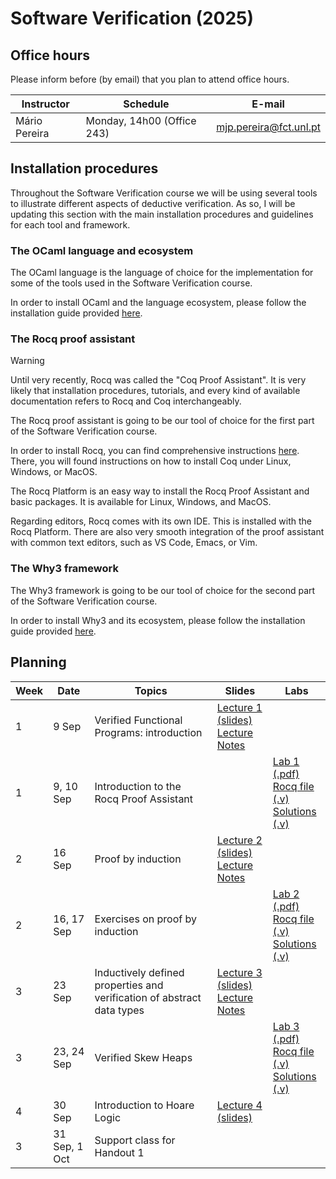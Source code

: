 # Software Verification (2025)

## Office hours

Please inform before (by email) that you plan to attend office hours.

| Instructor    | Schedule | E-mail |
| ------------- | -------- | ------ |
| Mário Pereira | Monday, 14h00 (Office 243) | mjp.pereira@fct.unl.pt |

## Installation procedures

Throughout the Software Verification course we will be using several
tools to illustrate different aspects of deductive verification. As
so, I will be updating this section with the main installation
procedures and guidelines for each tool and framework.

### The OCaml language and ecosystem

The OCaml language is the language of choice for the implementation
for some of the tools used in the Software Verification course. <!-- We are -->
<!-- going to use OCaml during lectures, to present fundamental concepts -->
<!-- about languages and compilers, as well as in practical sessions to -->
<!-- implement and experiment with some of the main concepts presented -->
<!-- during lectures. -->

In order to install OCaml and the language ecosystem, please follow
the installation guide provided [here](install_ocaml.md).

### The Rocq proof assistant

> [!WARNING]
> Until very recently, Rocq was called the "Coq Proof Assistant". It
> is very likely that installation procedures, tutorials, and every
> kind of available documentation refers to Rocq and Coq
> interchangeably.

The Rocq proof assistant is going to be our tool of choice for the
first part of the Software Verification course.

In order to install Rocq, you can find comprehensive instructions
[here](https://rocq-prover.org/install). There, you will found
instructions on how to install Coq under Linux, Windows, or MacOS.

The Rocq Platform is an easy way to install the Rocq Proof Assistant
and basic packages. It is available for Linux, Windows, and MacOS.

Regarding editors, Rocq comes with its own IDE. This is installed with
the Rocq Platform. There are also very smooth integration of the proof
assistant with common text editors, such as VS Code, Emacs, or Vim.

### The Why3 framework

The Why3 framework is going to be our tool of choice for the second
part of the Software Verification course.

In order to install Why3 and its ecosystem, please follow the
installation guide provided [here](install_why3.md).

## Planning

| Week | Date | Topics | Slides | Labs |
| ---- | ---- | ------ | ------ | ---- |
| 1 | 9 Sep | Verified Functional Programs: introduction | [Lecture 1 (slides)](lecture1.pdf) <br> [Lecture Notes](notes_fp.pdf) | |
| 1 | 9, 10 Sep | Introduction to the Rocq Proof Assistant | | [Lab 1 (.pdf)](lab1/lab1.pdf) <br> [Rocq file (.v)](lab1/lab1.v) <br> [Solutions (.v)](lab1/lab1_solutions.v) |
| 2 | 16 Sep | Proof by induction | [Lecture 2 (slides)](lecture2.pdf) <br> [Lecture Notes](notes_induction.pdf) | |
| 2 | 16, 17 Sep | Exercises on proof by induction | | [Lab 2 (.pdf)](lab2/lab2.pdf) <br> [Rocq file (.v)](lab2/lab2.v) <br> [Solutions (.v)](lab2/lab2_solutions.v) |
| 3 | 23 Sep | Inductively defined properties and verification of abstract data types | [Lecture 3 (slides)](lecture3.pdf) <br> [Lecture Notes](notes_inductive_properties.pdf) | |
| 3 | 23, 24 Sep | Verified Skew Heaps | | [Lab 3 (.pdf)](lab3/lab3.pdf) <br> [Rocq file (.v)](lab3/lab3.v) <br> [Solutions (.v)](lab3/lab3_solutions.v) |
| 4 | 30 Sep | Introduction to Hoare Logic | [Lecture 4 (slides)](lecture4.pdf) | |
| 3 | 31 Sep, 1 Oct | Support class for Handout 1 | | |
